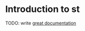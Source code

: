 # Introduction to st

TODO: write [great documentation](http://jacobian.org/writing/great-documentation/what-to-write/)
